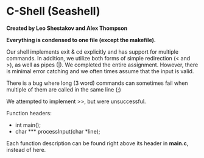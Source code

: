 # C-Shell (Seashell)

**Created by Leo Shestakov and Alex Thompson**

**Everything is condensed to one file (except the makefile).**

Our shell implements exit & cd explicitly and has support for multiple commands. In addition, we utilize both forms of simple redirection (< and >), as well as pipes (|). We completed the entire assignment. However, there is minimal error catching and we often times assume that the input is valid.

There is a bug where long (3 word) commands can sometimes fail when multiple of them are called in the same line (;)

We attempted to implement >>, but were unsuccessful.

Function headers:
  * int main();
  * char *** processInput(char *line);

Each function description can be found right above its header in **main.c**, instead of here.
